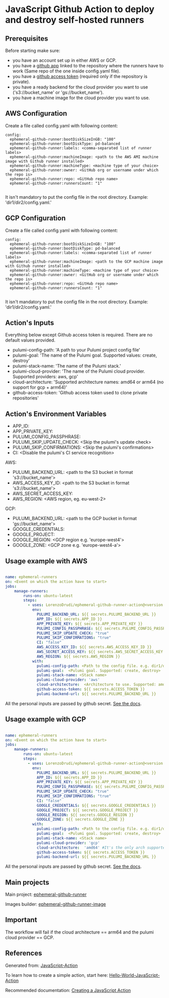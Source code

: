 # JavaScript Github Action to deploy and destroy self-hosted runners

## Prerequisites

Before starting make sure: 
- you have an account set up in either AWS or GCP.
- you have a [github app](https://github.com/pavlovic-ivan/ephemeral-github-runner/blob/main/QUICKSTART.md#github-app-setup) linked to the repository where the runners have to work (Same repo of the one inside config.yaml file).
- you have a [github access token](https://docs.github.com/en/authentication/keeping-your-account-and-data-secure/creating-a-personal-access-token) (required only if the repository is private).
- you have a ready backend for the cloud provider you want to use ('s3://bucket_name' or 'gs://bucket_name').
- you have a machine image for the cloud provider you want to use.

## AWS Configuration

Create a file called config.yaml with following content:
```
config:
  ephemeral-github-runner:bootDiskSizeInGB: "100"
  ephemeral-github-runner:bootDiskType: pd-balanced
  ephemeral-github-runner:labels: <comma-separated list of runner labels>
  ephemeral-github-runner:machineImage: <path to the AWS AMI machine image with Github runner installed>
  ephemeral-github-runner:machineType: <machine type of your choice>
  ephemeral-github-runner:owner: <GitHub org or username under which the repo is>
  ephemeral-github-runner:repo: <GitHub repo name>
  ephemeral-github-runner:runnersCount: "1"
  
 ```
 
 It isn't mandatory to put the  config file in the root directory. Example: 'dir1/dir2/config.yaml.'

## GCP Configuration

Create a file called config.yaml with following content:

```
config:
  ephemeral-github-runner:bootDiskSizeInGB: "100"
  ephemeral-github-runner:bootDiskType: pd-balanced
  ephemeral-github-runner:labels: <comma-separated list of runner labels>
  ephemeral-github-runner:machineImage: <path to the GCP machine image with Github runner installed>
  ephemeral-github-runner:machineType: <machine type of your choice>
  ephemeral-github-runner:owner: <GitHub org or username under which the repo is>
  ephemeral-github-runner:repo: <GitHub repo name>
  ephemeral-github-runner:runnersCount: "1"
  
```

It isn't mandatory to put the  config file in the root directory. Example: 'dir1/dir2/config.yaml.' 


## Action's Inputs

Everything below except Github access token is required. There are no default values provided.

- pulumi-config-path: 'A path to your Pulumi project config file' 
- pulumi-goal: 'The name of the Pulumi goal. Supported values: create, destroy'
- pulumi-stack-name: 'The name of the Pulumi stack.'
- pulumi-cloud-provider: 'The name of the Pulumi cloud provider. Supported providers: aws, gcp' 
- cloud-architecture: 'Supported architecture names: amd64 or arm64 (no support for gcp + arm64)'
- github-access-token: 'Github access token used to clone private repositories'

## Action's Environment Variables

- APP_ID: <GitHub App ID>
- APP_PRIVATE_KEY: <GitHub App Private Key>
- PULUMI_CONFIG_PASSPHRASE: <A passphrase that will be used to encrypt secrets>
- PULUMI_SKIP_UPDATE_CHECK: <Skip the pulumi's update check>
- PULUMI_SKIP_CONFIRMATIONS: <Skip the pulumi's confirmations>
- CI: <Disable the pulumi's CI service recognition>

AWS:
- PULUMI_BACKEND_URL: <path to the S3 bucket in format 's3://bucket_name'>
- AWS_ACCESS_KEY_ID: <path to the S3 bucket in format 's3://bucket_name'>
- AWS_SECRET_ACCESS_KEY: <your secret access key received when account was created>
- AWS_REGION: <AWS region, eg. eu-west-2>

GCP:
- PULUMI_BACKEND_URL: <path to the GCP bucket in format 'gs://bucket_name'>
- GOOGLE_CREDENTIALS:  <GCP credentials>
- GOOGLE_PROJECT: <GCP project ID>
- GOOGLE_REGION: <GCP region e.g. 'europe-west4'>
- GOOGLE_ZONE: <GCP zone e.g. 'europe-west4-a'>

## Usage example with AWS

```yaml 

name: ephemeral-runners
on: <Event on which the action have to start>
jobs:
    manage-runners:
        runs-on: ubuntu-latest
        steps:
          - uses: LorenzoDrudi/ephemeral-github-runner-action@<version to use>
            env:
              PULUMI_BACKEND_URL: ${{ secrets.PULUMI_BACKEND_URL }}
              APP_ID: ${{ secrets.APP_ID }}
              APP_PRIVATE_KEY: ${{ secrets.APP_PRIVATE_KEY }}
              PULUMI_CONFIG_PASSPHRASE: ${{ secrets.PULUMI_CONFIG_PASSPHRASE }}
              PULUMI_SKIP_UPDATE_CHECK: "true"
              PULUMI_SKIP_CONFIRMATIONS: "true"
              CI: "false"
              AWS_ACCESS_KEY_ID: ${{ secrets.AWS_ACCESS_KEY_ID }}
              AWS_SECRET_ACCESS_KEY: ${{ secrets.AWS_SECRET_ACCESS_KEY }}
              AWS_REGION: ${{ secrets.AWS_REGION }}
            with:
              pulumi-config-path: <Path to the config file. e.g. dir1/dir2/config.yaml>
              pulumi-goal:  <Pulumi goal. Supported: create, destroy>
              pulumi-stack-name: <Stack name>
              pulumi-cloud-provider: 'aws'
              cloud-architecture:  <Architecture to use. Supported: amd64, arm64>
              github-access-token: ${{ secrets.ACCESS_TOKEN }}
              pulumi-backend-url: ${{ secrets.PULUMI_BACKEND_URL }}
```

All the personal inputs are passed by github secret.
[See the docs](https://docs.github.com/en/actions/security-guides/encrypted-secrets).

## Usage example with GCP

```yaml 

name: ephemeral-runners
on: <Event on which the action have to start>
jobs:
    manage-runners:
        runs-on: ubuntu-latest
        steps:
          - uses: LorenzoDrudi/ephemeral-github-runner-action@<version to use>
            env:
              PULUMI_BACKEND_URL: ${{ secrets.PULUMI_BACKEND_URL }}
              APP_ID: ${{ secrets.APP_ID }}
              APP_PRIVATE_KEY: ${{ secrets.APP_PRIVATE_KEY }}
              PULUMI_CONFIG_PASSPHRASE: ${{ secrets.PULUMI_CONFIG_PASSPHRASE }}
              PULUMI_SKIP_UPDATE_CHECK: "true"
              PULUMI_SKIP_CONFIRMATIONS: "true"
              CI: "false"
              GOOGLE_CREDENTIALS: ${{ secrets.GOOGLE_CREDENTIALS }}
              GOOGLE_PROJECT: ${{ secrets.GOOGLE_PROJECT }}
              GOOGLE_REGION: ${{ secrets.GOOGLE_REGION }}
              GOOGLE_ZONE: ${{ secrets.GOOGLE_ZONE }}
            with:
              pulumi-config-path: <Path to the config file. e.g. dir1/dir2/config.yaml>
              pulumi-goal:  <Pulumi goal. Supported: create, destroy>
              pulumi-stack-name: <Stack name>
              pulumi-cloud-provider: 'gcp'
              cloud-architecture:  'amd64' #It's the only arch supported with gcp cloud provider.
              github-access-token: ${{ secrets.ACCESS_TOKEN }}
              pulumi-backend-url: ${{ secrets.PULUMI_BACKEND_URL }}
```

All the personal inputs are passed by github secret.
[See the docs](https://docs.github.com/en/actions/security-guides/encrypted-secrets).

## Main projects

Main project: [ephemeral-github-runner](https://github.com/pavlovic-ivan/ephemeral-github-runner)

Images builder: [ephemeral-github-runner-image](https://github.com/pavlovic-ivan/ephemeral-github-runner-image)

## Important

The workflow will fail if the cloud architecture == arm64 and the pulumi cloud provider == GCP.

## References

Generated from: [JavaScript-Action](https://github.com/actions/javascript-action)

To learn how to create a simple action, start here: [Hello-World-JavaScript-Action](https://github.com/actions/hello-world-javascript-action)

Recommended documentation: [Creating a JavaScript Action](https://docs.github.com/en/actions/creating-actions/creating-a-javascript-action)
